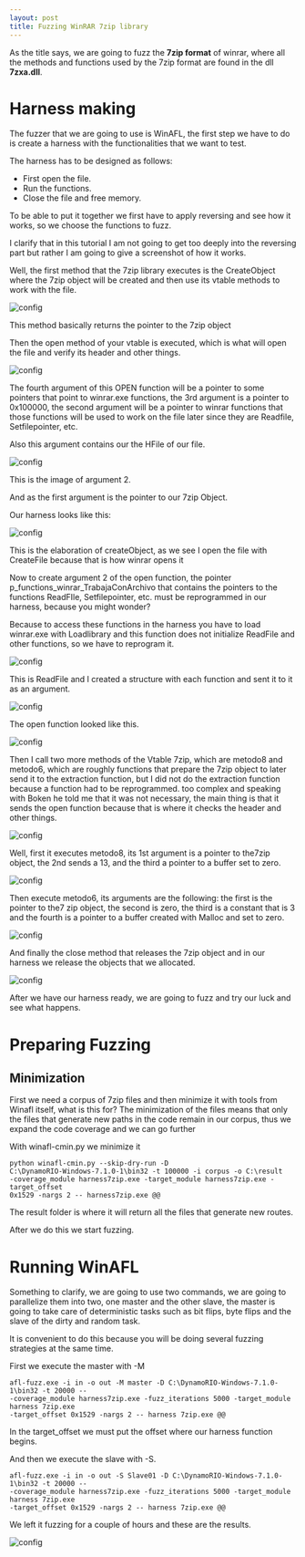 ```yaml
---
layout: post
title: Fuzzing WinRAR 7zip library
---
```


As the title says, we are going to fuzz the **7zip format** of winrar, where all the methods and functions used by the 7zip format are found in the dll **7zxa.dll**.


# Harness making


The fuzzer that we are going to use is WinAFL, the first step we have to do is create a harness with the functionalities that we want to test.

The harness has to be designed as follows:

* First open the file.
* Run the functions.
* Close the file and free memory.

To be able to put it together we first have to apply reversing and see how it works, so we choose the functions to fuzz.

I clarify that in this tutorial I am not going to get too deeply into the reversing part but rather I am going to give a screenshot of how it works.

Well, the first method that the 7zip library executes is the CreateObject where the 7zip object will be created and then use its vtable methods to work with the file.

![config](/images/imagen1.png)


This method basically returns the pointer to the 7zip object

Then the open method of your vtable is executed, which is what will open the file and verify its header and other things.

![config](/images/imagen2.png)


The fourth argument of this OPEN function will be a pointer to some pointers that point to winrar.exe functions, the 3rd argument is a pointer to 0x100000, the second argument will be a pointer to winrar functions that those functions will be used to work on the file later since they are Readfile, Setfilepointer, etc. 

Also this argument contains our the HFile of our file.

![config](/images/imagen3.png)

This is the image of argument 2.

And as the first argument is the pointer to our 7zip Object.

Our harness looks like this:

![config](/images/imagen4.png)

This is the elaboration of createObject, as we see I open the file with CreateFile because that is how winrar opens it

Now to create argument 2 of the open function, the pointer p_functions_winrar_TrabajaConArchivo that contains the pointers to the functions ReadFIle, Setfilepointer, etc. must be reprogrammed in our harness, because you might wonder?

Because to access these functions in the harness you have to load winrar.exe with Loadlibrary and this function does not initialize ReadFile and other functions, so we have to reprogram it.

![config](/images/imagen5.png)

This is ReadFile and I created a structure with each function and sent it to it as an argument.

![config](/images/imagen6.png)

The open function looked like this.

![config](/images/imagen7.png)

Then I call two more methods of the Vtable 7zip, which are metodo8 and metodo6, which are roughly functions that prepare the 7zip object to later send it to the extraction function, but I did not do the extraction function because a function had to be reprogrammed. too complex and speaking with Boken he told me that it was not necessary, the main thing is that it sends the open function because that is where it checks the header and other things.

![config](/images/imagen8.png)



Well, first it executes metodo8, its 1st argument is a pointer to the7zip object, the 2nd sends a 13, and the third a pointer to a buffer set to zero.

![config](/images/imagen9.png)

Then execute metodo6, its arguments are the following: the first is the pointer to the7 zip object, the second is zero, the third is a constant that is 3 and the fourth is a pointer to a buffer created with Malloc and set to zero.

![config](/images/imagen10.png)

And finally the close method that releases the 7zip object and in our harness we release the objects that we allocated.

![config](/images/imagen11.png)

After we have our harness ready, we are going to fuzz and try our luck and see what happens.

# Preparing Fuzzing

## Minimization

First we need a corpus of 7zip files and then minimize it with tools from Winafl itself, what is this for?
The minimization of the files means that only the files that generate new paths in the code remain in our corpus, thus we expand the code coverage and we can go further

With winafl-cmin.py we minimize it

```
python winafl-cmin.py --skip-dry-run -D
C:\DynamoRIO-Windows-7.1.0-1\bin32 -t 100000 -i corpus -o C:\result
-coverage_module harness7zip.exe -target_module harness7zip.exe -target_offset
0x1529 -nargs 2 -- harness7zip.exe @@
```
The result folder is where it will return all the files that generate new routes.


After we do this we start fuzzing.


# Running WinAFL

Something to clarify, we are going to use two commands, we are going to parallelize them into two, one master and the other slave, the master is going to take care of deterministic tasks such as bit flips, byte flips and the slave of the dirty and random task.

It is convenient to do this because you will be doing several fuzzing strategies at the same time.

First we execute the master with -M

```
afl-fuzz.exe -i in -o out -M master -D C:\DynamoRIO-Windows-7.1.0-1\bin32 -t 20000 --
-coverage_module harness7zip.exe -fuzz_iterations 5000 -target_module harness 7zip.exe
-target_offset 0x1529 -nargs 2 -- harness 7zip.exe @@

```
In the target_offset we must put the offset where our harness function begins.

And then we execute the slave with -S.

```
afl-fuzz.exe -i in -o out -S Slave01 -D C:\DynamoRIO-Windows-7.1.0-1\bin32 -t 20000 --
-coverage_module harness7zip.exe -fuzz_iterations 5000 -target_module harness 7zip.exe
-target_offset 0x1529 -nargs 2 -- harness 7zip.exe @@
```
We left it fuzzing for a couple of hours and these are the results.



![config](/images/imagen12.png)



